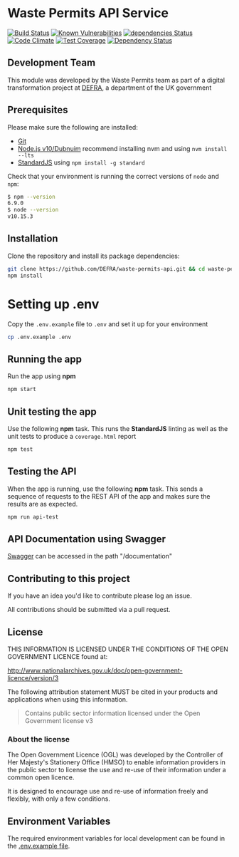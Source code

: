 # Waste Permits API Service

[![Build Status](https://travis-ci.org/DEFRA/waste-permits-api.svg?branch=master)](https://travis-ci.org/DEFRA/waste-permits-api)
[![Known Vulnerabilities](https://snyk.io/test/github/defra/waste-permits-api/badge.svg)](https://snyk.io/test/github/defra/waste-permits-api)
[![dependencies Status](https://david-dm.org/defra/waste-permits-api/status.svg)](https://david-dm.org/defra/waste-permits-api)
[![Code Climate](https://codeclimate.com/github/DEFRA/waste-permits-api/badges/gpa.svg)](https://codeclimate.com/github/DEFRA/waste-permits-api)
[![Test Coverage](https://codeclimate.com/github/DEFRA/waste-permits-api/badges/coverage.svg)](https://codeclimate.com/github/DEFRA/waste-permits-api/coverage)
[![Dependency Status](https://dependencyci.com/github/DEFRA/waste-permits-api/badge)](https://dependencyci.com/github/DEFRA/waste-permits-api)

## Development Team

This module was developed by the Waste Permits team as part of a digital transformation project at [DEFRA](https://www.gov.uk/government/organisations/department-for-environment-food-rural-affairs), a department of the UK government

## Prerequisites

Please make sure the following are installed:

- [Git](https://git-scm.com/book/en/v2/Getting-Started-Installing-Git)
- [Node.js v10/Dubnuim](https://nodejs.org/en/) recommend
  installing nvm and using `nvm install --lts`
- [StandardJS](https://standardjs.com/) using `npm install -g standard`

Check that your environment is running the correct versions of `node` and `npm`:
```bash
$ npm --version
6.9.0
$ node --version
v10.15.3
```

## Installation

Clone the repository and install its package
dependencies:

```bash
git clone https://github.com/DEFRA/waste-permits-api.git && cd waste-permits-api
npm install
```

# Setting up .env

Copy the `.env.example` file to `.env` and set it up for your
environment

```bash
cp .env.example .env
```

## Running the app

Run the app using  **npm**

```bash
npm start
```

## Unit testing the app

Use the following **npm** task. This runs the **StandardJS**
linting as well as the unit tests to produce a `coverage.html`
report

```bash
npm test
```

## Testing the API

When the app is running, use the following **npm** task. This sends a sequence of requests to the REST API of the app and makes sure the results are as expected.

```bash
npm run api-test
```

## API Documentation using Swagger

[Swagger](https://github.com/glennjones/hapi-swagger) can be accessed in the path "/documentation"

## Contributing to this project

If you have an idea you'd like to contribute please log an issue.

All contributions should be submitted via a pull request.

## License

THIS INFORMATION IS LICENSED UNDER THE CONDITIONS OF THE OPEN
GOVERNMENT LICENCE found at:

<http://www.nationalarchives.gov.uk/doc/open-government-licence/version/3>

The following attribution statement MUST be cited in your products
and applications when using this information.

>Contains public sector information licensed under the Open
>Government license v3

### About the license

The Open Government Licence (OGL) was developed by the Controller
of Her Majesty's Stationery Office (HMSO) to enable information
providers in the public sector to license the use and re-use of
their information under a common open licence.

It is designed to encourage use and re-use of information freely
and flexibly, with only a few conditions.

## Environment Variables

The required environment variables for local development can be found in the [.env.example file](./.env.example).